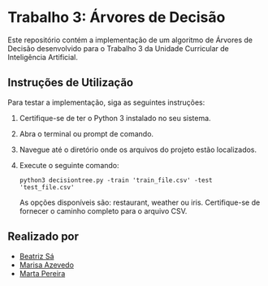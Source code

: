 # Trabalho 3: Árvores de Decisão

Este repositório contém a implementação de um algoritmo de Árvores de Decisão desenvolvido para o Trabalho 3 da Unidade Curricular de Inteligência Artificial.

## Instruções de Utilização

Para testar a implementação, siga as seguintes instruções:

1. Certifique-se de ter o Python 3 instalado no seu sistema.
2. Abra o terminal ou prompt de comando.
3. Navegue até o diretório onde os arquivos do projeto estão localizados.
4. Execute o seguinte comando:

    ```python3 decisiontree.py -train 'train_file.csv' -test 'test_file.csv' ```

      As opções disponíveis são: restaurant, weather ou iris. Certifique-se de fornecer o caminho completo para o arquivo CSV.

## Realizado por

- [Beatriz Sá](https://github.com/beatrizmsa/)
- [Marisa Azevedo](https://github.com/marisaazevedo/)
- [Marta Pereira](https://github.com/martapereira0/)
